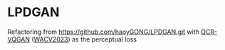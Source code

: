 # LPDGAN  
Refactoring from https://github.com/haoyGONG/LPDGAN.git
with [OCR-VQGAN](https://github.com/joanrod/ocr-vqgan.git) ([WACV2023](https://arxiv.org/abs/2210.11248)) as the perceptual loss


